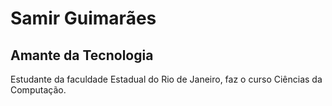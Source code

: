 # Samir Guimarães
## Amante da Tecnologia 
Estudante da faculdade Estadual do Rio de Janeiro, faz o curso Ciências da Computação.
